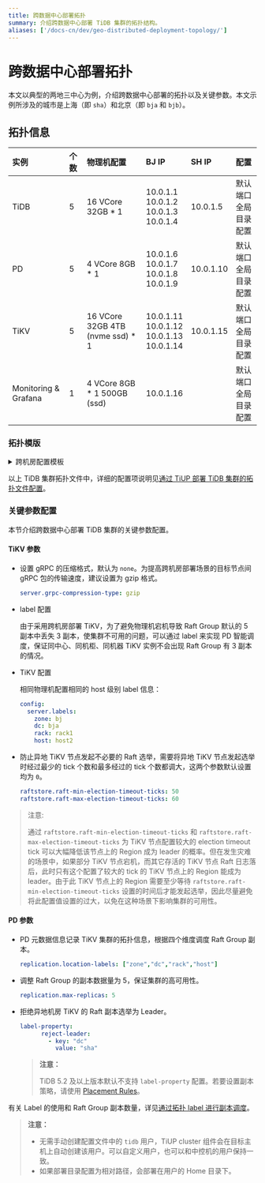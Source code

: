 ```yaml
---
title: 跨数据中心部署拓扑
summary: 介绍跨数据中心部署 TiDB 集群的拓扑结构。
aliases: ['/docs-cn/dev/geo-distributed-deployment-topology/']
---
```


# 跨数据中心部署拓扑

本文以典型的两地三中心为例，介绍跨数据中心部署的拓扑以及关键参数。本文示例所涉及的城市是上海（即 `sha`）和北京（即 `bja` 和 `bjb`）。

## 拓扑信息

|实例 | 个数 | 物理机配置 | BJ IP | SH IP |配置 |
| :-- | :-- | :-- | :-- | :-- | :-- |
| TiDB |5 | 16 VCore 32GB * 1 | 10.0.1.1 <br/> 10.0.1.2 <br/> 10.0.1.3 <br/> 10.0.1.4 | 10.0.1.5 | 默认端口 <br/>  全局目录配置 |
| PD | 5 | 4 VCore 8GB * 1 |10.0.1.6 <br/> 10.0.1.7 <br/> 10.0.1.8 <br/> 10.0.1.9 | 10.0.1.10 | 默认端口 <br/> 全局目录配置 |
| TiKV | 5 | 16 VCore 32GB 4TB (nvme ssd) * 1 | 10.0.1.11 <br/> 10.0.1.12 <br/> 10.0.1.13 <br/> 10.0.1.14 | 10.0.1.15 | 默认端口 <br/> 全局目录配置 |
| Monitoring & Grafana | 1 | 4 VCore 8GB * 1 500GB (ssd) | 10.0.1.16 || 默认端口 <br/> 全局目录配置 |

### 拓扑模版

<details>
<summary>跨机房配置模板</summary>

```yaml
# Tip: PD priority needs to be manually set using the PD-ctl client tool. such as, member Leader_priority PD-name numbers.
# Global variables are applied to all deployments and used as the default value of
# the deployments if a specific deployment value is missing.
#
# Abbreviations used in this example:
# sh: Shanghai Zone
# bj: Beijing Zone
# sha: Shanghai Datacenter A
# bja: Beijing Datacenter A
# bjb: Beijing Datacenter B

global:
  user: "tidb"
  ssh_port: 22
  deploy_dir: "/tidb-deploy"
  data_dir: "/tidb-data"
monitored:
  node_exporter_port: 9100
  blackbox_exporter_port: 9115
  deploy_dir: "/tidb-deploy/monitored-9100"
server_configs:
  tidb:
    log.level: debug
    log.slow-query-file: tidb-slow.log
  tikv:
    server.grpc-compression-type: gzip
    readpool.storage.use-unified-pool: true
    readpool.storage.low-concurrency: 8
  pd:
    replication.location-labels: ["zone","dc","rack","host"]
    replication.max-replicas: 5
    label-property:  # TiDB 5.2 及以上版本默认不支持 label-property 配置。若要设置副本策略，请使用 Placement Rules。
      reject-leader:
        - key: "dc"
          value: "sha"
pd_servers:
 - host: 10.0.1.6
 - host: 10.0.1.7
 - host: 10.0.1.8
 - host: 10.0.1.9
 - host: 10.0.1.10
tidb_servers:
 - host: 10.0.1.1
 - host: 10.0.1.2
 - host: 10.0.1.3
 - host: 10.0.1.4
 - host: 10.0.1.5
tikv_servers:
 - host: 10.0.1.11
   ssh_port: 22
   port: 20160
   status_port: 20180
   deploy_dir: "/tidb-deploy/tikv-20160"
   data_dir: "/tidb-data/tikv-20160"
   config:
     server.labels:
       zone: bj
       dc: bja
       rack: rack1
       host: host1
 - host: 10.0.1.12
   ssh_port: 22
   port: 20161
   status_port: 20181
   deploy_dir: "/tidb-deploy/tikv-20161"
   data_dir: "/tidb-data/tikv-20161"
   config:
     server.labels:
       zone: bj
       dc: bja
       rack: rack1
       host: host2
 - host: 10.0.1.13
   ssh_port: 22
   port: 20160
   status_port: 20180
   deploy_dir: "/tidb-deploy/tikv-20160"
   data_dir: "/tidb-data/tikv-20160"
   config:
     server.labels:
       zone: bj
       dc: bjb
       rack: rack1
       host: host1
 - host: 10.0.1.14
   ssh_port: 22
   port: 20161
   status_port: 20181
   deploy_dir: "/tidb-deploy/tikv-20161"
   data_dir: "/tidb-data/tikv-20161"
   config:
     server.labels:
       zone: bj
       dc: bjb
       rack: rack1
       host: host2
 - host: 10.0.1.15
   ssh_port: 22
   port: 20160
   deploy_dir: "/tidb-deploy/tikv-20160"
   data_dir: "/tidb-data/tikv-20160"
   config:
     server.labels:
       zone: sh
       dc: sha
       rack: rack1
       host: host1
     readpool.storage.use-unified-pool: true
     readpool.storage.low-concurrency: 10
     raftstore.raft-min-election-timeout-ticks: 50
     raftstore.raft-max-election-timeout-ticks: 60
monitoring_servers:
 - host: 10.0.1.16
grafana_servers:
 - host: 10.0.1.16
```

</details>

以上 TiDB 集群拓扑文件中，详细的配置项说明见[通过 TiUP 部署 TiDB 集群的拓扑文件配置](/tiup/tiup-cluster-topology-reference.md)。

### 关键参数配置

本节介绍跨数据中心部署 TiDB 集群的关键参数配置。

#### TiKV 参数

- 设置 gRPC 的压缩格式，默认为 `none`。为提高跨机房部署场景的目标节点间 gRPC 包的传输速度，建议设置为 gzip 格式。

    ```yaml
    server.grpc-compression-type: gzip
    ```

- label 配置

    由于采用跨机房部署 TiKV，为了避免物理机宕机导致 Raft Group 默认的 5 副本中丢失 3 副本，使集群不可用的问题，可以通过 label 来实现 PD 智能调度，保证同中心、同机柜、同机器 TiKV 实例不会出现 Raft Group 有 3 副本的情况。

- TiKV 配置

    相同物理机配置相同的 host 级别 label 信息：

    ```yaml
    config:
      server.labels:
        zone: bj
        dc: bja
        rack: rack1
        host: host2
    ```

- 防止异地 TiKV 节点发起不必要的 Raft 选举，需要将异地 TiKV 节点发起选举时经过最少的 tick 个数和最多经过的 tick 个数都调大，这两个参数默认设置均为 `0`。

    ```yaml
    raftstore.raft-min-election-timeout-ticks: 50
    raftstore.raft-max-election-timeout-ticks: 60
    ```

> 注意:
>
> 通过 `raftstore.raft-min-election-timeout-ticks` 和 `raftstore.raft-max-election-timeout-ticks` 为 TiKV 节点配置较大的 election timeout tick 可以大幅降低该节点上的 Region 成为 leader 的概率。但在发生灾难的场景中，如果部分 TiKV 节点宕机，而其它存活的 TiKV 节点 Raft 日志落后，此时只有这个配置了较大的 tick 的 TiKV 节点上的 Region 能成为 leader。由于此 TiKV 节点上的 Region 需要至少等待 `raftstore.raft-min-election-timeout-ticks` 设置的时间后才能发起选举，因此尽量避免将此配置值设置的过大，以免在这种场景下影响集群的可用性。

#### PD 参数

- PD 元数据信息记录 TiKV 集群的拓扑信息，根据四个维度调度 Raft Group 副本。

    ```yaml
    replication.location-labels: ["zone","dc","rack","host"]
    ```

- 调整 Raft Group 的副本数据量为 5，保证集群的高可用性。

    ```yaml
    replication.max-replicas: 5
    ```

- 拒绝异地机房 TiKV 的 Raft 副本选举为 Leader。

    ```yaml
    label-property:
          reject-leader:
            - key: "dc"
              value: "sha"
    ```

    > **注意：**
    >
    > TiDB 5.2 及以上版本默认不支持 `label-property` 配置。若要设置副本策略，请使用 [Placement Rules](/configure-placement-rules.md)。

有关 Label 的使用和 Raft Group 副本数量，详见[通过拓扑 label 进行副本调度](/schedule-replicas-by-topology-labels.md)。

> **注意：**
>
> - 无需手动创建配置文件中的 `tidb` 用户，TiUP cluster 组件会在目标主机上自动创建该用户。可以自定义用户，也可以和中控机的用户保持一致。
> - 如果部署目录配置为相对路径，会部署在用户的 Home 目录下。
